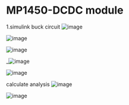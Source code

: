 # MP1450-DCDC module

1.simulink
buck circuit
![image](https://github.com/user-attachments/assets/a6d009ae-3212-4650-b573-a0251373af79)


![image](https://github.com/user-attachments/assets/b8712bc9-d945-49c7-b045-e3a1aa8951c5)


![image](https://github.com/user-attachments/assets/57e706f0-554f-4168-a8be-18f9969be20b)




_![image](https://github.com/user-attachments/assets/bbf0707b-dd67-455b-915e-f2a0001d446c)




![image](https://github.com/user-attachments/assets/67310443-5ec5-4223-a3bb-30e0278440a0)



calculate analysis
![image](https://github.com/user-attachments/assets/49a9d232-3c13-4e4e-a057-52f797270a05)


![image](https://github.com/user-attachments/assets/3a7b04cd-9540-47a1-8317-9463bb3e1d73)



